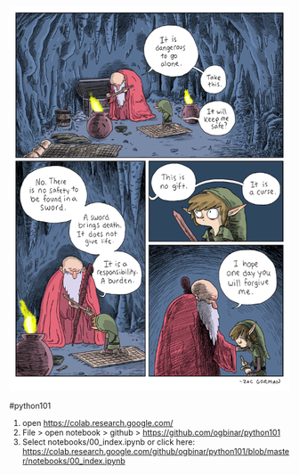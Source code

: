 
![Alt Text](img/O-Comic-Zelda-Sword.gif)

#python101

1. open https://colab.research.google.com/
2. File > open notebook > github > https://github.com/ogbinar/python101
3. Select notebooks/00_index.ipynb or click here: https://colab.research.google.com/github/ogbinar/python101/blob/master/notebooks/00_index.ipynb
